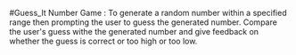 #Guess_It
Number Game : To generate a random number within a specified range then prompting the user to guess the generated number. Compare the user's guess withe the generated number and give feedback on whether the guess is correct or too high or too low.
